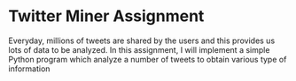 # Twitter Miner Assignment

Everyday, millions of tweets are shared by the users and this provides us lots of data to be analyzed.
In this assignment, I will implement a simple Python program which analyze a number of tweets to obtain various type of information

